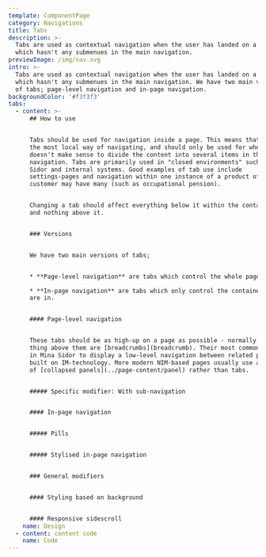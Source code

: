 ```yaml
---
template: ComponentPage
category: Navigations
title: Tabs
description: >-
  Tabs are used as contextual navigation when the user has landed on a page
  which hasn't any submenues in the main navigation.
previewImage: /img/nav.svg
intro: >-
  Tabs are used as contextual navigation when the user has landed on a page
  which hasn't any submenues in the main navigation. We have two main versions
  of tabs; page-level navigation and in-page navigation.
backgroundColor: '#f3f3f3'
tabs:
  - content: >-
      ## How to use


      Tabs should be used for navigation inside a page. This means that tabs are
      the most local way of navigating, and should only be used for when it
      doesn't make sense to divide the content into several items in the main
      navigation. Tabs are primarily used in "closed environments" such as Mina
      Sidor and internal systems. Good examples of tab use include
      settings-pages and navigation within one instance of a product of which a
      customer may have many (such as occupational pension).


      Changing a tab should affect everything below it within the container/page
      and nothing above it.


      ### Versions


      We have two main versions of tabs;


      * **Page-level navigation** are tabs which control the whole page.

      * **In-page navigation** are tabs which only control the container they
      are in.


      #### Page-level navigation


      These tabs should be as high-up on a page as possible - normally the only
      thing above them are [breadcrumbs](breadcrumb). Their most common usage is
      in Mina Sidor to display a low-level navigation between related pages
      built on IM-technology. More modern NIM-based pages usually use a series
      of [collapsed panels](../page-content/panel) rather than tabs.


      ##### Specific modifier: With sub-navigation


      #### In-page navigation


      ##### Pills


      ##### Stylised in-page navigation


      ### General modifiers


      #### Styling based on background


      #### Responsive sidescroll
    name: Design
  - content: content code
    name: Code
---
```

